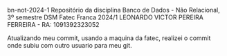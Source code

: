 bn-not-2024-1
Repositório da disciplina Banco de Dados - Não Relacional, 3º semestre DSM Fatec Franca 2024/1 LEONARDO VICTOR PEREIRA FERREIRA - RA: 1091392323052

Atualizando meu commit, usando a maquina da fatec, realizei o commit onde subiu com outro usuario para meu git.
